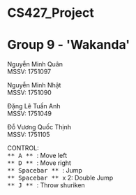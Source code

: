 # CS427_Project
# Group 9 - 'Wakanda'

Nguyễn Minh Quân\
MSSV: 1751097

Nguyễn Minh Nhật\
MSSV: 1751090

Đặng Lê Tuấn Anh\
MSSV: 1751049

Đỗ Vương Quốc Thịnh\
MSSV: 1751105

CONTROL:\
<kbd> ** A ** </kbd> : Move left\
<kbd> ** D ** </kbd>: Move right\
<kbd>	** Spacebar ** </kbd>: Jump\
<kbd>	** Spacebar ** </kbd> x 2: Double Jump\
<kbd> ** J ** </kbd>: Throw shuriken
